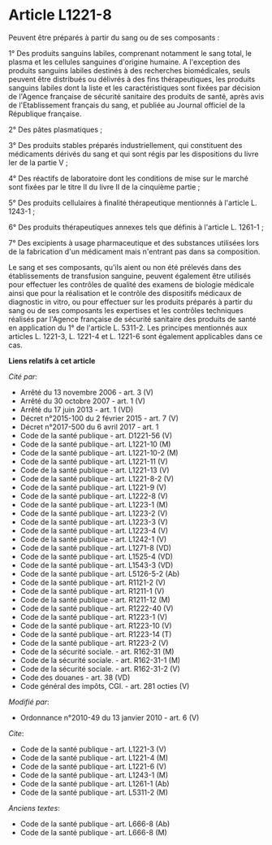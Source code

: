 # Article L1221-8

Peuvent être préparés à partir du sang ou de ses composants :

1° Des produits sanguins labiles, comprenant notamment le sang total, le plasma et les cellules sanguines d'origine humaine.
A l'exception des produits sanguins labiles destinés à des recherches biomédicales, seuls peuvent être distribués ou délivrés
à des fins thérapeutiques, les produits sanguins labiles dont la liste et les caractéristiques sont fixées par décision de
l'Agence française de sécurité sanitaire des produits de santé, après avis de l'Etablissement français du sang, et publiée au
Journal officiel de la République française.

2° Des pâtes plasmatiques ;

3° Des produits stables préparés industriellement, qui constituent des médicaments dérivés du sang et qui sont régis par les
dispositions du livre Ier de la partie V ;

4° Des réactifs de laboratoire dont les conditions de mise sur le marché sont fixées par le titre II du livre II de la
cinquième partie ;

5° Des produits cellulaires à finalité thérapeutique mentionnés à l'article L. 1243-1 ;

6° Des produits thérapeutiques annexes tels que définis à l'article L. 1261-1 ;

7° Des excipients à usage pharmaceutique et des substances utilisées lors de la fabrication d'un médicament mais n'entrant
pas dans sa composition.

Le sang et ses composants, qu'ils aient ou non été prélevés dans des établissements de transfusion sanguine, peuvent
également être utilisés pour effectuer les contrôles de qualité des examens de biologie médicale ainsi que pour la
réalisation et le contrôle des dispositifs médicaux de diagnostic in vitro, ou pour effectuer sur les produits préparés à
partir du sang ou de ses composants les expertises et les contrôles techniques réalisés par l'Agence française de sécurité
sanitaire des produits de santé en application du 1° de l'article L. 5311-2. Les principes mentionnés aux articles L. 1221-3,
L. 1221-4 et L. 1221-6 sont également applicables dans ce cas.

**Liens relatifs à cet article**

_Cité par_:

  - Arrêté du 13 novembre 2006 - art. 3 (V)
  - Arrêté du 30 octobre 2007 - art. 1 (V)
  - Arrêté du 17 juin 2013 - art. 1 (VD)
  - Décret n°2015-100 du 2 février 2015 - art. 7 (V)
  - Décret n°2017-500 du 6 avril 2017 - art. 1
  - Code de la santé publique - art. D1221-56 (V)
  - Code de la santé publique - art. L1221-10 (M)
  - Code de la santé publique - art. L1221-10-2 (M)
  - Code de la santé publique - art. L1221-11 (V)
  - Code de la santé publique - art. L1221-13 (V)
  - Code de la santé publique - art. L1221-8-2 (V)
  - Code de la santé publique - art. L1221-9 (V)
  - Code de la santé publique - art. L1222-8 (V)
  - Code de la santé publique - art. L1223-1 (M)
  - Code de la santé publique - art. L1223-2 (V)
  - Code de la santé publique - art. L1223-3 (V)
  - Code de la santé publique - art. L1223-4 (V)
  - Code de la santé publique - art. L1242-1 (V)
  - Code de la santé publique - art. L1271-8 (VD)
  - Code de la santé publique - art. L1525-4 (VD)
  - Code de la santé publique - art. L1543-3 (VD)
  - Code de la santé publique - art. L5126-5-2 (Ab)
  - Code de la santé publique - art. R1121-2 (V)
  - Code de la santé publique - art. R1211-1 (V)
  - Code de la santé publique - art. R1211-12 (M)
  - Code de la santé publique - art. R1222-40 (V)
  - Code de la santé publique - art. R1223-1 (V)
  - Code de la santé publique - art. R1223-10 (V)
  - Code de la santé publique - art. R1223-14 (T)
  - Code de la santé publique - art. R1223-2 (V)
  - Code de la sécurité sociale. - art. R162-31 (M)
  - Code de la sécurité sociale. - art. R162-31-1 (M)
  - Code de la sécurité sociale. - art. R162-31-2 (V)
  - Code des douanes - art. 38 (VD)
  - Code général des impôts, CGI. - art. 281 octies (V)

_Modifié par_:

  - Ordonnance n°2010-49 du 13 janvier 2010 - art. 6 (V)

_Cite_:

  - Code de la santé publique - art. L1221-3 (V)
  - Code de la santé publique - art. L1221-4 (M)
  - Code de la santé publique - art. L1221-6 (V)
  - Code de la santé publique - art. L1243-1 (M)
  - Code de la santé publique - art. L1261-1 (Ab)
  - Code de la santé publique - art. L5311-2 (M)

_Anciens textes_:

  - Code de la santé publique - art. L666-8 (Ab)
  - Code de la santé publique - art. L666-8 (M)
